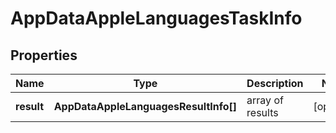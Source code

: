 # AppDataAppleLanguagesTaskInfo

## Properties

| Name | Type | Description | Notes |
|------------ | ------------- | ------------- | -------------|
**result** | **AppDataAppleLanguagesResultInfo[]** | array of results |[optional]|